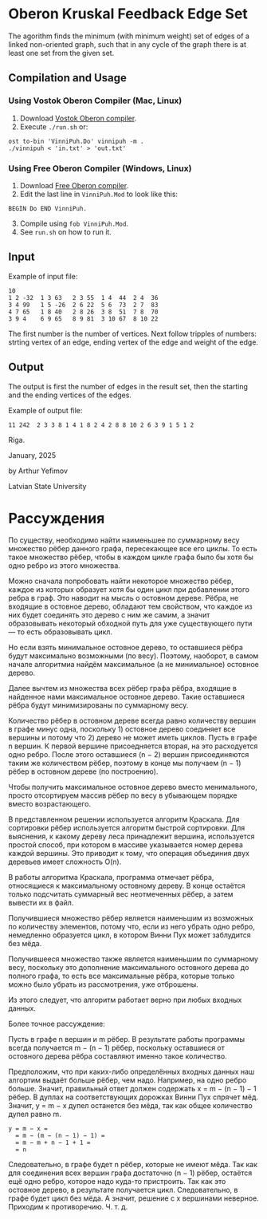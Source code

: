 # Oberon Kruskal Feedback Edge Set

The agorithm finds the minimum (with minimum weight) set of edges of a linked
non-oriented graph, such that in any cycle of the graph there is at least one
set from the given set.

## Compilation and Usage

### Using Vostok Oberon Compiler (Mac, Linux)

1. Download [Vostok Oberon compiler](https://vostok.oberon.org).
2. Execute `./run.sh` or:
```
ost to-bin 'VinniPuh.Do' vinnipuh -m .
./vinnipuh < 'in.txt' > 'out.txt'
```

### Using Free Oberon Compiler (Windows, Linux)
1. Download [Free Oberon compiler](https://free.oberon.org/download).
2. Edit the last line in `VinniPuh.Mod` to look like this:
```
BEGIN Do END VinniPuh.
```
3. Compile using `fob VinniPuh.Mod`.
4. See `run.sh` on how to run it.

## Input

Example of input file:
```
10
1 2 -32  1 3 63   2 3 55  1 4  44  2 4  36
3 4 99   1 5 -26  2 6 22  5 6  73  2 7  83
4 7 65   1 8 40   2 8 26  3 8  51  7 8  70
3 9 4    6 9 65   8 9 81  3 10 67  8 10 22
```

The first number is the number of vertices. Next follow tripples of numbers:
strting vertex of an edge, ending vertex of the edge and weight of the edge.

## Output

The output is first the number of edges in the result set, then the starting
and the ending vertices of the edges.

Example of output file:
```
11 242  2 3 3 8 1 4 1 8 2 4 2 8 8 10 2 6 3 9 1 5 1 2
```

Riga.

January, 2025

by Arthur Yefimov

Latvian State University

# Рассуждения

По существу, необходимо найти наименьшее по суммарному весу множество рёбер данного графа, пересекающее все его циклы. То есть такое множество рёбер, чтобы в каждом цикле графа было бы хотя бы одно ребро из этого множества.

Можно сначала попробовать найти некоторое множество рёбер, каждое из которых образует хотя бы один цикл при добавлении этого ребра в граф. Это наводит на мысль о остовном дереве. Рёбра, не входящие в остовное дерево, обладают тем свойством, что каждое из них будет соединять это дерево с ним же самим, а значит образовывать некоторый обходной путь для уже существующего пути — то есть образовывать цикл.

Но если взять минимальное остовное дерево, то оставшиеся рёбра будут максимально возможными (по весу). Поэтому, наоборот, в самом начале алгоритмиа найдём максимальное (а не минимальное) остовное дерево.

Далее вычтем из множества всех рёбер графа рёбра, входящие в найденное нами максимальное остовное дерево. Такие оставшиеся рёбра будут минимизированы по суммарному весу.

Количество рёбер в остовном дереве всегда равно количеству вершин в графе минус одна, поскольку 1) остовное дерево соединяет все вершины и потому что 2) дерево не может иметь циклов. Пусть в графе n вершин. К первой вершине присоедняется вторая, на это расходуется одно ребро. После этого оставшиеся (n − 2) вершин присоединяются таким же количеством рёбер, поэтому в конце мы получаем (n − 1) рёбер в остовном дереве (по построению).

Чтобы получить максимальное остовное дерево вместо менимального, просто отсортируем массив рёбер по весу в убывающем порядке вместо возрастающего.

В представленном решении используется алгоритм Краскала. Для сортировки рёбер используется алгоритм быстрой сортировки. Для выяснения, к какому дереву леса принадлежит вершина, используется простой способ, при котором в массиве указывается номер дерева каждой вершины. Это приводит к тому, что операция объединия двух деревьев имеет сложность O(n).

В работы алгоритма Краскала, программа отмечает рёбра, относящиеся к максимальному остовному дереву. В конце остаётся только подсчитать суммарный вес неотмеченных рёбер, а затем вывести их в файл.

Получившиеся множество рёбер является наименьшим из возможных по количеству элементов, потому что, если из него убрать одно ребро, немедленно образуется цикл, в котором Винни Пух может заблудится без мёда.

Получившееся множество также является наименьшим по суммарному весу, поскольку это дополнение максимального остовного дерева до полного графа, то есть все максимальные рёбра, которые только можно было убрать из рассмотрения, уже отброшены.

Из этого следует, что алгоритм работает верно при любых входных данных.

Более точное рассуждение:

Пусть в графе n вершин и m рёбер. В результате работы программы всегда получается m − (n − 1) рёбер, поскольку оставшиеся от остовного дерева рёбра составляют именно такое количество.

Предположим, что при каких-либо определённых входных данных наш алгортим выдаёт больше рёбер, чем надо. Например, на одно ребро больше. Значит, правильный ответ должен содержать x = m − (n − 1) − 1 рёбер. В дуплах на соответствующих дорожках Винни Пух спрячет мёд. Значит, y = m − x дупел останется без мёда, так как общее количество дупел равно m.
```
y = m − x =
  = m − (m − (n − 1) − 1) =
  = m − m + n − 1 + 1 =
  = n
```

Следовательно, в графе будет n рёбер, которые не имеют мёда. Так как для соединения всех вершин графа достаточно (n − 1) рёбер, остаётся ещё одно ребро, которое надо куда-то пристроить. Так как это остовное дерево, в результате получается цикл. Следовательно, в графе будет цикл без мёда. А значит, решение с x вершинами неверное. Приходим к противоречию. Ч. т. д.
